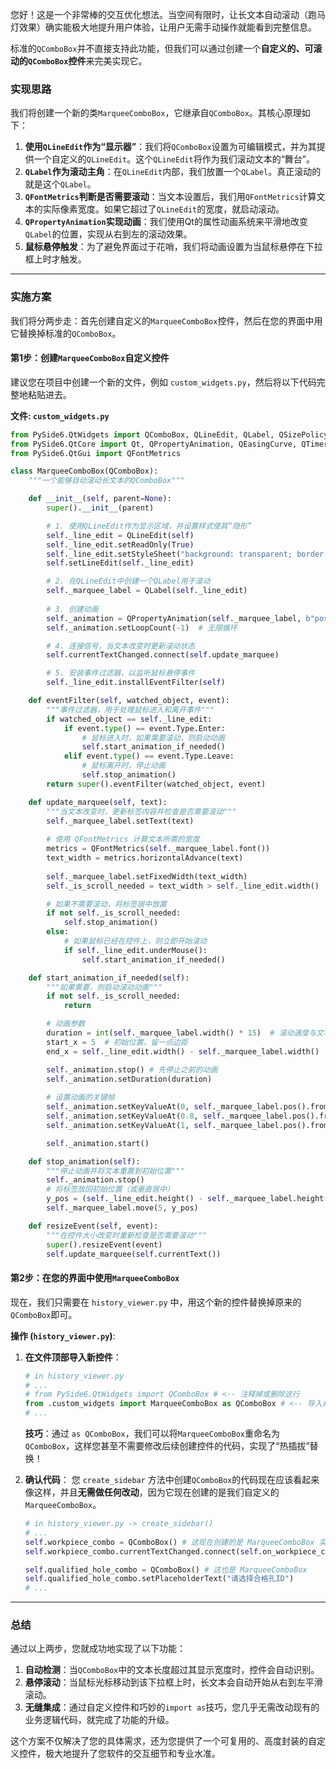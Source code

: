 您好！这是一个非常棒的交互优化想法。当空间有限时，让长文本自动滚动（跑马灯效果）确实能极大地提升用户体验，让用户无需手动操作就能看到完整信息。

标准的`QComboBox`并不直接支持此功能，但我们可以通过创建一个**自定义的、可滚动的`QComboBox`控件**来完美实现它。

### 实现思路

我们将创建一个新的类`MarqueeComboBox`，它继承自`QComboBox`。其核心原理如下：

1.  **使用`QLineEdit`作为“显示器”**：我们将`QComboBox`设置为可编辑模式，并为其提供一个自定义的`QLineEdit`。这个`QLineEdit`将作为我们滚动文本的“舞台”。
2.  **`QLabel`作为滚动主角**：在`QLineEdit`内部，我们放置一个`QLabel`。真正滚动的就是这个`QLabel`。
3.  **`QFontMetrics`判断是否需要滚动**：当文本设置后，我们用`QFontMetrics`计算文本的实际像素宽度。如果它超过了`QLineEdit`的宽度，就启动滚动。
4.  **`QPropertyAnimation`实现动画**：我们使用Qt的属性动画系统来平滑地改变`QLabel`的位置，实现从右到左的滚动效果。
5.  **鼠标悬停触发**：为了避免界面过于花哨，我们将动画设置为当鼠标悬停在下拉框上时才触发。

-----

### 实施方案

我们将分两步走：首先创建自定义的`MarqueeComboBox`控件，然后在您的界面中用它替换掉标准的`QComboBox`。

#### **第1步：创建`MarqueeComboBox`自定义控件**

建议您在项目中创建一个新的文件，例如 `custom_widgets.py`，然后将以下代码完整地粘贴进去。

**文件: `custom_widgets.py`**

```python
from PySide6.QtWidgets import QComboBox, QLineEdit, QLabel, QSizePolicy
from PySide6.QtCore import Qt, QPropertyAnimation, QEasingCurve, QTimer
from PySide6.QtGui import QFontMetrics

class MarqueeComboBox(QComboBox):
    """一个能够自动滚动长文本的QComboBox"""

    def __init__(self, parent=None):
        super().__init__(parent)

        # 1. 使用QLineEdit作为显示区域，并设置样式使其“隐形”
        self._line_edit = QLineEdit(self)
        self._line_edit.setReadOnly(True)
        self._line_edit.setStyleSheet("background: transparent; border: none; padding-left: 5px;")
        self.setLineEdit(self._line_edit)

        # 2. 在QLineEdit中创建一个QLabel用于滚动
        self._marquee_label = QLabel(self._line_edit)
        
        # 3. 创建动画
        self._animation = QPropertyAnimation(self._marquee_label, b"pos")
        self._animation.setLoopCount(-1)  # 无限循环

        # 4. 连接信号，当文本改变时更新滚动状态
        self.currentTextChanged.connect(self.update_marquee)

        # 5. 安装事件过滤器，以监听鼠标悬停事件
        self._line_edit.installEventFilter(self)

    def eventFilter(self, watched_object, event):
        """事件过滤器，用于处理鼠标进入和离开事件"""
        if watched_object == self._line_edit:
            if event.type() == event.Type.Enter:
                # 鼠标进入时，如果需要滚动，则启动动画
                self.start_animation_if_needed()
            elif event.type() == event.Type.Leave:
                # 鼠标离开时，停止动画
                self.stop_animation()
        return super().eventFilter(watched_object, event)

    def update_marquee(self, text):
        """当文本改变时，更新标签内容并检查是否需要滚动"""
        self._marquee_label.setText(text)
        
        # 使用 QFontMetrics 计算文本所需的宽度
        metrics = QFontMetrics(self._marquee_label.font())
        text_width = metrics.horizontalAdvance(text)
        
        self._marquee_label.setFixedWidth(text_width)
        self._is_scroll_needed = text_width > self._line_edit.width()

        # 如果不需要滚动，将标签居中放置
        if not self._is_scroll_needed:
            self.stop_animation()
        else:
            # 如果鼠标已经在控件上，则立即开始滚动
            if self._line_edit.underMouse():
                self.start_animation_if_needed()

    def start_animation_if_needed(self):
        """如果需要，则启动滚动动画"""
        if not self._is_scroll_needed:
            return

        # 动画参数
        duration = int(self._marquee_label.width() * 15)  # 滚动速度与文本长度相关
        start_x = 5  # 初始位置，留一点边距
        end_x = self._line_edit.width() - self._marquee_label.width()

        self._animation.stop() # 先停止之前的动画
        self._animation.setDuration(duration)
        
        # 设置动画的关键帧
        self._animation.setKeyValueAt(0, self._marquee_label.pos().fromX(start_x))
        self._animation.setKeyValueAt(0.8, self._marquee_label.pos().fromX(end_x)) # 80%的时间用于滚动
        self._animation.setKeyValueAt(1, self._marquee_label.pos().fromX(end_x)) # 最后20%的时间停留

        self._animation.start()

    def stop_animation(self):
        """停止动画并将文本重置到初始位置"""
        self._animation.stop()
        # 将标签放回初始位置（或垂直居中）
        y_pos = (self._line_edit.height() - self._marquee_label.height()) // 2
        self._marquee_label.move(5, y_pos)

    def resizeEvent(self, event):
        """在控件大小改变时重新检查是否需要滚动"""
        super().resizeEvent(event)
        self.update_marquee(self.currentText())

```

#### **第2步：在您的界面中使用`MarqueeComboBox`**

现在，我们只需要在 `history_viewer.py` 中，用这个新的控件替换掉原来的`QComboBox`即可。

**操作 (`history_viewer.py`)**:

1.  **在文件顶部导入新控件**：

    ```python
    # in history_viewer.py
    # ...
    # from PySide6.QtWidgets import QComboBox # <-- 注释掉或删除这行
    from .custom_widgets import MarqueeComboBox as QComboBox # <-- 导入并重命名，实现无缝替换
    # ...
    ```

    **技巧**：通过 `as QComboBox`，我们可以将`MarqueeComboBox`重命名为`QComboBox`，这样您甚至不需要修改后续创建控件的代码，实现了“热插拔”替换！

2.  **确认代码**：
    您 `create_sidebar` 方法中创建`QComboBox`的代码现在应该看起来像这样，并且**无需做任何改动**，因为它现在创建的是我们自定义的`MarqueeComboBox`。

    ```python
    # in history_viewer.py -> create_sidebar()
    # ...
    self.workpiece_combo = QComboBox() # 这现在创建的是 MarqueeComboBox 实例
    self.workpiece_combo.currentTextChanged.connect(self.on_workpiece_changed)

    self.qualified_hole_combo = QComboBox() # 这也是 MarqueeComboBox
    self.qualified_hole_combo.setPlaceholderText("请选择合格孔ID")
    # ...
    ```

-----

### 总结

通过以上两步，您就成功地实现了以下功能：

1.  **自动检测**：当`QComboBox`中的文本长度超过其显示宽度时，控件会自动识别。
2.  **悬停滚动**：当鼠标光标移动到该下拉框上时，长文本会自动开始从右到左平滑滚动。
3.  **无缝集成**：通过自定义控件和巧妙的`import as`技巧，您几乎无需改动现有的业务逻辑代码，就完成了功能的升级。

这个方案不仅解决了您的具体需求，还为您提供了一个可复用的、高度封装的自定义控件，极大地提升了您软件的交互细节和专业水准。